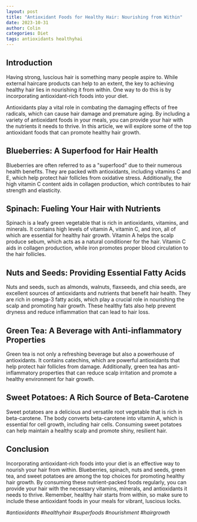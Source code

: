 ```yaml
---
layout: post
title: "Antioxidant Foods for Healthy Hair: Nourishing from Within"
date: 2023-10-31
author: Colin
categories: Diet
tags: antioxidants healthyhai
---
```


## Introduction

Having strong, luscious hair is something many people aspire to. While external haircare products can help to an extent, the key to achieving healthy hair lies in nourishing it from within. One way to do this is by incorporating antioxidant-rich foods into your diet.

Antioxidants play a vital role in combating the damaging effects of free radicals, which can cause hair damage and premature aging. By including a variety of antioxidant foods in your meals, you can provide your hair with the nutrients it needs to thrive. In this article, we will explore some of the top antioxidant foods that can promote healthy hair growth.

## Blueberries: A Superfood for Hair Health

Blueberries are often referred to as a "superfood" due to their numerous health benefits. They are packed with antioxidants, including vitamins C and E, which help protect hair follicles from oxidative stress. Additionally, the high vitamin C content aids in collagen production, which contributes to hair strength and elasticity.

## Spinach: Fueling Your Hair with Nutrients

Spinach is a leafy green vegetable that is rich in antioxidants, vitamins, and minerals. It contains high levels of vitamin A, vitamin C, and iron, all of which are essential for healthy hair growth. Vitamin A helps the scalp produce sebum, which acts as a natural conditioner for the hair. Vitamin C aids in collagen production, while iron promotes proper blood circulation to the hair follicles.

## Nuts and Seeds: Providing Essential Fatty Acids

Nuts and seeds, such as almonds, walnuts, flaxseeds, and chia seeds, are excellent sources of antioxidants and nutrients that benefit hair health. They are rich in omega-3 fatty acids, which play a crucial role in nourishing the scalp and promoting hair growth. These healthy fats also help prevent dryness and reduce inflammation that can lead to hair loss.

## Green Tea: A Beverage with Anti-inflammatory Properties

Green tea is not only a refreshing beverage but also a powerhouse of antioxidants. It contains catechins, which are powerful antioxidants that help protect hair follicles from damage. Additionally, green tea has anti-inflammatory properties that can reduce scalp irritation and promote a healthy environment for hair growth.

## Sweet Potatoes: A Rich Source of Beta-Carotene

Sweet potatoes are a delicious and versatile root vegetable that is rich in beta-carotene. The body converts beta-carotene into vitamin A, which is essential for cell growth, including hair cells. Consuming sweet potatoes can help maintain a healthy scalp and promote shiny, resilient hair.

## Conclusion

Incorporating antioxidant-rich foods into your diet is an effective way to nourish your hair from within. Blueberries, spinach, nuts and seeds, green tea, and sweet potatoes are among the top choices for promoting healthy hair growth. By consuming these nutrient-packed foods regularly, you can provide your hair with the necessary vitamins, minerals, and antioxidants it needs to thrive. Remember, healthy hair starts from within, so make sure to include these antioxidant foods in your meals for vibrant, luscious locks.

*#antioxidants #healthyhair #superfoods #nourishment #hairgrowth*
